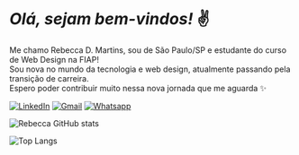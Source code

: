 ﻿# __*Olá, sejam bem-vindos!*__ ✌️

Me chamo Rebecca D. Martins, sou de São Paulo/SP e estudante do curso de Web Design na FIAP! <br/>
Sou nova no mundo da tecnologia e web design, atualmente passando pela transição de carreira. <br/>
Espero poder contribuir muito nessa nova jornada que me aguarda ✨

[![LinkedIn](https://img.shields.io/badge/LinkedIn-0077B5?style=for-the-badge&logo=linkedin&logoColor=white)](https://www.linkedin.com/in/rebeccadmartins/)
[![Gmail](https://img.shields.io/badge/Gmail-D14836?style=for-the-badge&logo=gmail&logoColor=white)](mailto:rebeccamartins.d@gmail.com)
[![Whatsapp](https://img.shields.io/badge/WhatsApp-25D366?style=for-the-badge&logo=whatsapp&logoColor=white)](https://wa.me/5511934936717)

![Rebecca GitHub stats](https://github-readme-stats.vercel.app/api?username=RebeccaDMartins&show_icons=true&theme=shadow_green)

![Top Langs](https://github-readme-stats.vercel.app/api/top-langs/?username=RebeccaDMartins&hide_progress=compactlayout)
